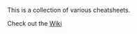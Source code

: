 This is a collection of various cheatsheets.

Check out the [Wiki](https://github.com/Sabo2k/cheatsheets/wiki)

